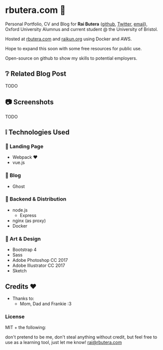 # rbutera.com :panda_face:

Personal Portfolio, CV and Blog for **Rai Butera** ([github](https://github.com/raigasm), [Twitter](https://twitter.com/raibutera), [email](mailto:rai@rbutera.com)), Oxford University Alumnus and current student @ the University of Bristol.

Hosted at [rbutera.com](https://rbutera.com) and [raikun.org](https://raikun.org) using Docker and AWS.

Hope to expand this soon with some free resources for public use.

Open-source on github to show my skills to potential employers.

## :grey_question: Related Blog Post

TODO

## :camera: Screenshots

TODO

## :grey_exclamation: Technologies Used

### :panda_face: Landing Page

- Webpack :heart:
- vue.js

### :book: Blog

- Ghost

### :electric_plug: Backend & Distribution

- node.js
  - Express
- nginx (as proxy)
- Docker

### :sparkler: Art & Design

- Bootstrap 4
- Sass
- Adobe Photoshop CC 2017
- Adobe Illustrator CC 2017
- Sketch


## Credits :heart:

- Thanks to:
  - Mom, Dad and Frankie :3

### License

MIT + the following:

don't pretend to be me, don't steal anything without credit, but feel free to use as a learning tool, just let me know! [rai@rbutera.com](mailto:rai@rbutera.com)

